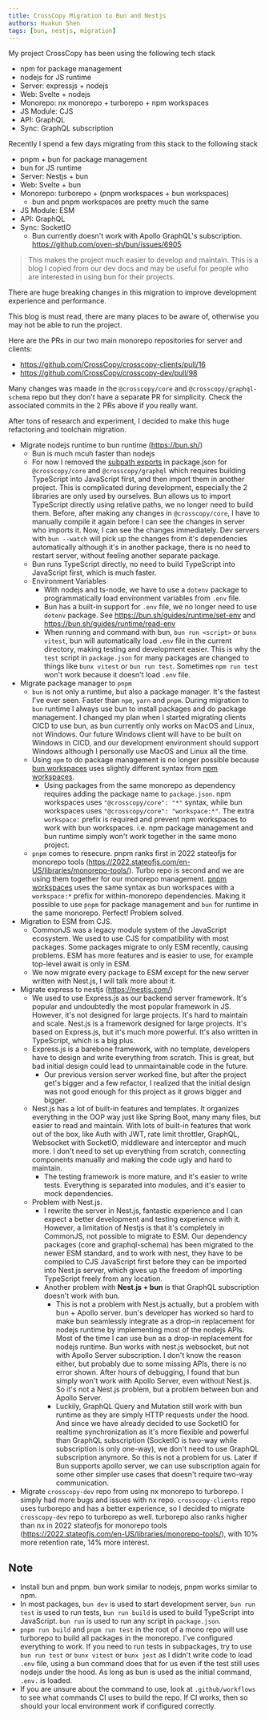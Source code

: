 ```yaml
---
title: CrossCopy Migration to Bun and Nestjs
authors: Huakun Shen
tags: [bun, nestjs, migration]
---
```


My project CrossCopy has been using the following tech stack
- npm for package management
- nodejs for JS runtime
- Server: expressjs + nodejs
- Web: Svelte + nodejs
- Monorepo: nx monorepo + turborepo + npm workspaces
- JS Module: CJS
- API: GraphQL
- Sync: GraphQL subscription

Recently I spend a few days migrating from this stack to the following stack
- pnpm + bun for package management
- bun for JS runtime
- Server: Nestjs + bun
- Web: Svelte + bun
- Monorepo: turborepo + (pnpm workspaces + bun workspaces)
  - bun and pnpm workspaces are pretty much the same
- JS Module: ESM
- API: GraphQL
- Sync: SocketIO
  - Bun currently doesn't work with Apollo GraphQL's subscription. https://github.com/oven-sh/bun/issues/6905

> This makes the project much easier to develop and maintain. This is a blog I copied from our dev docs and may be useful for people who are interested in using bun for their projects.

There are huge breaking changes in this migration to improve development experience and performance.

This blog is must read, there are many places to be aware of, otherwise you may not be able to run the project.

Here are the PRs in our two main monorepo repositories for server and clients:

- https://github.com/CrossCopy/crosscopy-clients/pull/16
- https://github.com/CrossCopy/crosscopy-dev/pull/98

Many changes was maade in the `@crosscopy/core` and `@crosscopy/graphql-schema` repo but they don't have a separate PR for simplicity. Check the associated commits in the 2 PRs above if you really want.

After tons of research and experiment, I decided to make this huge refactoring and toolchain migration.

- Migrate nodejs runtime to bun runtime (https://bun.sh/)
  - Bun is much mcuh faster than nodejs
  - For now I removed the [subpath exports](https://nodejs.org/api/packages.html#subpath-exports) in package.json for `@crosscopy/core` and `@crosscopy/graphql` which requires building TypeScript into JavaScript first, and then import them in another project. This is complicated during development, especially the 2 libraries are only used by ourselves. Bun allows us to import TypeScript directly using relative paths, we no longer need to build them. Before, after making any changes in `@crosscopy/core`, I have to manually compile it again before I can see the changes in server who imports it. Now, I can see the changes immediately. Dev servers with `bun --watch` will pick up the changes from it's dependencies automatically although it's in another package, there is no need to restart server, without feeling another separate package.
  - Bun runs TypeScript directly, no need to build TypeScript into JavaScript first, which is much faster.
  - Environment Variables
    - With nodejs and ts-node, we have to use a `dotenv` package to programmatically load environment variables from `.env` file.
    - Bun has a built-in support for `.env` file, we no longer need to use `dotenv` package. See https://bun.sh/guides/runtime/set-env and https://bun.sh/guides/runtime/read-env
    - When running and command with bun, `bun run <script>` or `bunx vitest`, bun will automatically load `.env` file in the current directory, making testing and development easier. This is why the `test` script in `package.json` for many packages are changed to things like `bunx vitest` or `bun run test`. Sometimes `npm run test` won't work because it doesn't load `.env` file.
- Migrate package manager to `pnpm`
  - `bun` is not only a runtime, but also a package manager. It's the fastest I've ever seen. Faster than `npm`, `yarn` and `pnpm`. During migration to `bun` runtime I always use bun to install packages and do package management. I changed my plan when I started migrating clients CICD to use bun, as bun currently only works on MacOS and Linux, not Windows. Our future Windows client will have to be built on Windows in CICD, and our development environment should support Windows although I personally use MacOS and Linux all the time.
  - Using `npm` to do package management is no longer possible because [bun workspaces](https://bun.sh/docs/install/workspaces) uses slightly different syntax from [npm workspaces](https://docs.npmjs.com/cli/v7/using-npm/workspaces).
    - Using packages from the same monorepo as dependency requires adding the package name to `package.json`. npm workspaces uses `"@crosscopy/core": "*"` syntax, while bun workspaces uses `"@crosscopy/core": "workspace:*"`. The extra `workspace:` prefix is required and prevent npm workspaces to work with bun workspaces. i.e. npm package management and bun runtime simply won't work together in the same mono project.
  - `pnpm` comes to resecure. pnpm ranks first in 2022 stateofjs for monorepo tools (https://2022.stateofjs.com/en-US/libraries/monorepo-tools/). Turbo repo is second and we are using them together for our monorepo management. [pnpm workspaces](https://pnpm.io/workspaces) uses the same syntax as bun workspaces with a `workspace:*` prefix for within-monorepo dependencies. Making it possible to use `pnpm` for package management and `bun` for runtime in the same monorepo. Perfect! Problem solved.
- Migration to ESM from CJS.
  - CommonJS was a legacy module system of the JavaScript ecosystem. We used to use CJS for compatibility with most packages. Some packages migrate to only ESM recently, causing problems. ESM has more features and is easier to use, for example top-level await is only in ESM.
  - We now migrate every package to ESM except for the new server written with Nest.js, I will talk more about it.
- Migrate express to nestjs (https://nestjs.com/)
  - We used to use Express.js as our backend server framework. It's popular and undoubtedly the most popular framework in JS. However, it's not designed for large projects. It's hard to maintain and scale. Nest.js is a framework designed for large projects. It's based on Express.js, but it's much more powerful. It's also written in TypeScript, which is a big plus.
  - Express.js is a barebone framework, with no template, developers have to design and write everything from scratch. This is great, but bad initial design could lead to unmaintainable code in the future.
    - Our previous version server worked fine, but after the project get's bigger and a few refactor, I realized that the initial design was not good enough for this project as it grows bigger and bigger.
  - Nest.js has a lot of built-in features and templates. It organizes everything in the OOP way just like Spring Boot, many many files, but easier to read and maintain. With lots of built-in features that work out of the box, like Auth with JWT, rate limit throttler, GraphQL, Websocket with SocketIO, middleware and interceptor and much more. I don't need to set up everything from scratch, connecting components manually and making the code ugly and hard to maintain.
    - The testing framework is more mature, and it's easier to write tests. Everything is separated into modules, and it's easier to mock dependencies.
  - Problem with Nest.js.
    - I rewrite the server in Nest.js, fantastic experience and I can expect a better development and testing experience with it. However, a limitation of Nestjs is that it's completely in CommonJS, not possible to migrate to ESM. Our dependency packages (core and graphql-schema) has been migrated to the newer ESM standard, and to work with nest, they have to be compiled to CJS JavaScript first before they can be imported into Nest.js server, which gives up the freedom of importing TypeScript freely from any location.
    - Another problem with **Nest.js + bun** is that GraphQL subscription doesn't work with bun.
      - This is not a problem with Nest.js actually, but a problem with bun + Apollo server. bun's developer has worked so hard to make bun seamlessly integrate as a drop-in replacement for nodejs runtime by implementing most of the nodejs APIs. Most of the time I can use bun as a drop-in replacement for nodejs runtime. Bun works with nest.js websocket, but not with Apollo Server subscription. I don't know the reason either, but probably due to some missing APIs, there is no error shown. After hours of debugging, I found that bun simply won't work with Apollo Server, even without Nest.js. So it's not a Nest.js problem, but a problem between bun and Apollo Server.
      - Luckily, GraphQL Query and Mutation still work with bun runtime as they are simply HTTP requests under the hood. And since we have already decided to use SocketIO for realtime synchronization as it's more flexible and powerful than GraphQL subscription (SocketIO is two-way while subscription is only one-way), we don't need to use GraphQL subscription anymore. So this is not a problem for us. Later if Bun supports apollo server, we can use subscription again for some other simpler use cases that doesn't require two-way communication.
- Migrate `crosscopy-dev` repo from using nx monorepo to turborepo. I simply had more bugs and issues with nx repo. `crosscopy-clients` repo uses turborepo and has a better experience, so I decided to migrate `crosscopy-dev` repo to turborepo as well. turborepo also ranks higher than nx in 2022 stateofjs for monorepo tools (https://2022.stateofjs.com/en-US/libraries/monorepo-tools/), with 10% more retention rate, 14% more interest.

## Note

- Install bun and pnpm. bun work similar to nodejs, pnpm works similar to npm.
- In most packages, `bun dev` is used to start development server, `bun run test` is used to run tests, `bun run build` is used to build TypeScript into JavaScript. `bun run` is used to run any script in `package.json`.
- `pnpm run build` and `pnpm run test` in the root of a mono repo will use turborepo to build all packages in the monorepo. I've configured everything to work. If you need to run tests in subpackages, try to use `bun run test` or `bunx vitest` or `bunx jest` as I didn't write code to load `.env` file, using a bun command does that for us even if the test still uses nodejs under the hood. As long as bun is used as the initial command, `.env.` is loaded.
- If you are unsure about the command to use, look at `.github/workflows` to see what commands CI uses to build the repo. If CI works, then so should your local environment work if configured correctly.